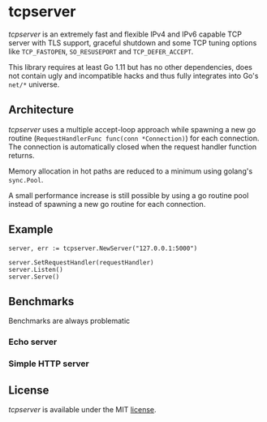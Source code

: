 # tcpserver

*tcpserver* is an extremely fast and flexible IPv4 and IPv6 capable TCP server with TLS support, graceful shutdown and some TCP tuning options like `TCP_FASTOPEN`, `SO_RESUSEPORT` and `TCP_DEFER_ACCEPT`.

This library requires at least Go 1.11 but has no other dependencies, does not contain ugly and incompatible hacks and thus  fully integrates into Go's `net/*` universe.


## Architecture
*tcpserver* uses a multiple accept-loop approach while spawning a new go routine (`RequestHandlerFunc func(conn *Connection)`) for each connection.
The connection is automatically closed when the request handler function returns.

Memory allocation in hot paths are reduced to a minimum using golang's `sync.Pool`.

A small performance increase is still possible by using a go routine pool instead of spawning a new go routine for each connection. 

## Example

```golang
server, err := tcpserver.NewServer("127.0.0.1:5000")

server.SetRequestHandler(requestHandler)
server.Listen()
server.Serve()
```


## Benchmarks

Benchmarks are always problematic


### Echo server

### Simple HTTP server


## License

*tcpserver* is available under the MIT [license](LICENSE).
